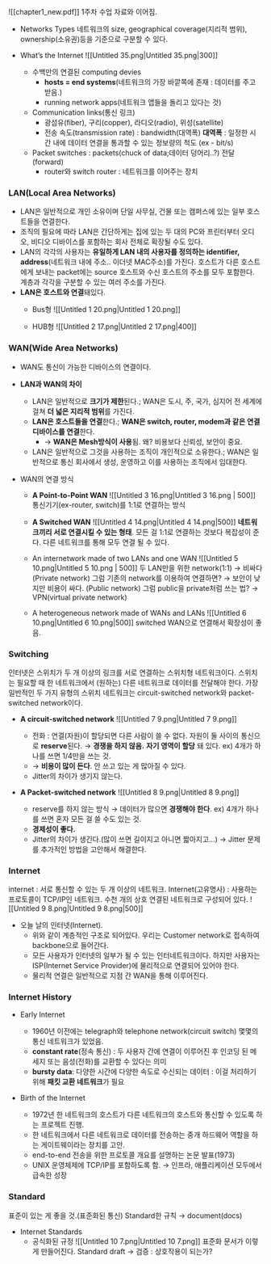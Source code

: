 ![[chapter1_new.pdf]]
1주차 수업 자료와 이어짐.
  
- Networks Types
    네트워크의 size, geographical coverage(지리적 범위), ownership(소유권)등을 기준으로 구분할 수 있다.
    
- What’s the Internet
    ![[Untitled 35.png|Untitled 35.png|300]]
    - 수백만의 연결된 computing devies
        - **hosts = end systems**(네트워크의 가장 바깥쪽에 존재 : 데이터를 주고 받음.)
        - running network apps(네트워크 앱들을 돌리고 있다는 것)
    - Communication links(통신 링크)
        - 광섬유(fiber), 구리(copper), 라디오(radio), 위성(satellite)
        - 전송 속도(transmission rate) : bandwidth(대역폭)
            **대역폭** : 일정한 시간 내에 데이터 연결을 통과할 수 있는 정보량의 척도 (ex - bit/s)
    - Packet switches
        : packets(chuck of data;데이터 덩어리..?) 전달(forward)
        - router와 switch
            router : 네트워크를 이어주는 장치

### LAN(Local Area Networks)
- LAN은 일반적으로 개인 소유이며 단일 사무실, 건물 또는 캠퍼스에 있는 일부 호스트들을 연결한다.
- 조직의 필요에 따라 LAN은 간단하게는 집에 있는 두 대의 PC와 프린터부터 오디오, 비디오 디바이스를 포함하는 회사 전체로 확장될 수도 있다.
- LAN의 각각의 사용자는 **유일하게 LAN 내의 사용자를 정의하는 identifier, address**(네트워크 내에 주소.. 이더넷 MAC주소)를 가진다. 호스트가 다른 호스트에게 보내는 packet에는 source 호스트와 수신 호스트의 주소를 모두 포함한다.
    계층과 각각을 구분할 수 있는 여러 주소를 가진다.
- **LAN은 호스트와 연결**돼있다.
    - Bus형
        ![[Untitled 1 20.png|Untitled 1 20.png]]
        
    - HUB형
        ![[Untitled 2 17.png|Untitled 2 17.png|400]]

 
### WAN(Wide Area Networks)
- WAN도 통신이 가능한 디바이스의 연결이다.
- **LAN과 WAN의 차이**
    - LAN은 일반적으로 **크기가 제한**된다.; WAN은 도시, 주, 국가, 심지어 전 세계에 걸쳐 **더 넓은 지리적 범위**를 가진다.
    - **LAN은 호스트들을 연결**한다.; **WAN은 switch, router, modem과 같은 연결 디바이스를 연결**한다.
        - → **WAN은 Mesh방식이 사용**됨. 왜? 비용보다 신뢰성, 보안이 중요.
    - LAN은 일반적으로 그것을 사용하는 조직이 개인적으로 소유한다.; WAN은 일반적으로 통신 회사에서 생성, 운영하고 이를 사용하는 조직에서 임대한다.
	
- WAN의 연결 방식
    - **A Point-to-Point WAN**
        ![[Untitled 3 16.png|Untitled 3 16.png | 500]]
        통신기기(ex-router, switch)를 1:1로 연결하는 방식
        
    - **A Switched WAN**
        ![[Untitled 4 14.png|Untitled 4 14.png|500]]
        **네트워크끼리 서로 연결시킬 수 있는 형태**. 모든 걸 1:1로 연결하는 것보다 복잡성이 준다. 다른 네트워크를 통해 모두 연결 될 수 있다.
        
    - An internetwork made of two LANs and one WAN
        ![[Untitled 5 10.png|Untitled 5 10.png | 500]]
        두 LAN만을 위한 network(1:1) → 비싸다(Private network)
        그럼 기존의 network를 이용하여 연결하면? → 보안이 낮지만 비용이 싸다. (Public network)
        그럼 public을 private처럼 쓰는 법? → VPN(virtual private network)
        
    - A heterogeneous network made of WANs and LANs
        ![[Untitled 6 10.png|Untitled 6 10.png|500]]
        switched WAN으로 연결해서 확장성이 좋음.

### Switching
인터넷은 스위치가 두 개 이상의 링크를 서로 연결하는 스위치형 네트워크이다. 스위치는 필요할 때 한 네트워크에서 (원하는) 다른 네트워크로 데이터를 전달해야 한다.
가장 일반적인 두 가지 유형의 스위치 네트워크는 circuit-switched network와 packet-switched network이다.
- **A circuit-switched network**
    ![[Untitled 7 9.png|Untitled 7 9.png]]
    - 전화 : 연결(자원)이 할당되면 다른 사람이 쓸 수 없다. 자원이 둘 사이의 통신으로 **reserve**된다. → **경쟁을 하지 않음.**
        **자기 영역이 할당** 돼 있다. ex) 4개가 하나를 쓰면 1/4만을 쓰는 것.
    - → **비용이 많이 든다**. 안 쓰고 있는 게 많아질 수 있다.
    - Jitter의 차이가 생기지 않는다.
	
- **A Packet-switched network**
    ![[Untitled 8 9.png|Untitled 8 9.png]]
    - reserve를 하지 않는 방식 → 데이터가 많으면 **경쟁해야 한다**.
        ex) 4개가 하나를 쓰면 혼자 모든 걸 쓸 수도 있는 것.
    - **경제성이 좋다.**
    - Jitter의 차이가 생긴다.(많이 쓰면 길이지고 아니면 짧아지고…)
        → Jitter 문제를 추가적인 방법을 고안해서 해결한다.



### Internet
internet : 서로 통신할 수 있는 두 개 이상의 네트워크.
Internet(고유명사) : 사용하는 프로토콜이 TCP/IP인 네트워크. 수천 개의 상호 연결된 네트워크로 구성되어 있다.
![[Untitled 9 8.png|Untitled 9 8.png|500]]
- 오늘 날의 인터넷(Internet).
    - 위와 같이 계층적인 구조로 되어있다. 우리는 Customer network로 접속하여 backbone으로 들어간다.
    - 모든 사용자가 인터넷의 일부가 될 수 있는 인터네트워크이다. 하지만 사용자는 ISP(Internet Service Provider)에 물리적으로 연결되어 있어야 한다.
    - 물리적 연결은 일반적으로 지점 간 WAN을 통해 이루어진다.


### Internet History
- Early Internet
    - 1960년 이전에는 telegraph와 telephone network(circuit switch) 몇몇의 통신 네트워크가 있었음.
    - **constant rate**(정속 통신) : 두 사용자 간에 연결이 이루어진 후 인코딩 된 메세지 또는 음성(전화)를 교환할 수 있다는 의미
    - **bursty data**: 다양한 시간에 다양한 속도로 수신되는 데이터 : 이걸 처리하기 위해 **패킷 교환 네트워크**가 필요
	
- Birth of the Internet
    - 1972년 한 네트워크의 호스트가 다른 네트워크의 호스트와 통신할 수 있도록 하는 프로젝트 진행.
    - 한 네트워크에서 다른 네트워크로 데이터를 전송하는 중개 하드웨어 역할을 하는 게이트웨이라는 장치를 고안.
    - end-to-end 전송을 위한 프로토콜 개요를 설명하는 논문 발표(1973)
    - UNIX 운영체제에 TCP/IP를 포함하도록 함.
        → 인프라, 애플리케이션 모두에서 급속한 성장


### Standard
표준이 있는 게 좋을 것.(표준화된 통신)
Standard한 규칙 → document(docs)
- Internet Standards
    - 공식화된 규정
![[Untitled 10 7.png|Untitled 10 7.png]]
표준화 문서가 이렇게 만들어진다.
Standard draft → 검증 : 상호작용이 되는가?